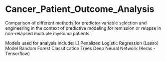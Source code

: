 # Cancer_Patient_Outcome_Analysis
Comparison of different methods for predictor variable selection and engineering in the context of predictive modeling for remission or relapse in non-relapsed multuple myeloma patients.

Models used for analysis include:
L1 Penalized Logistic Regression (Lasso) Model
Random Forest Classification Trees
Deep Neural Network (Keras - Tensorflow)
